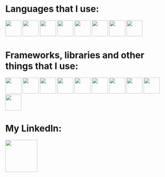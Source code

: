 <h1 align="left">Languages that I use:</h1>
<p align="left">
  <img src="https://cdn.jsdelivr.net/gh/devicons/devicon/icons/python/python-original.svg" width="50" height="50"/>
  <img src="https://cdn.jsdelivr.net/gh/devicons/devicon/icons/html5/html5-original.svg" width="50" height="50"/>
  <img src="https://cdn.jsdelivr.net/gh/devicons/devicon/icons/css3/css3-original.svg" width="50" height="50"/>
  <img src="https://cdn.jsdelivr.net/gh/devicons/devicon/icons/javascript/javascript-original.svg" width="50" height="50"/>
  <img src="https://cdn.jsdelivr.net/gh/devicons/devicon/icons/typescript/typescript-original.svg" width="50" height="50"/>
  <img src="https://cdn.jsdelivr.net/gh/devicons/devicon/icons/mysql/mysql-original-wordmark.svg" width="50" height="50"/>
  <img src="https://cdn.jsdelivr.net/gh/devicons/devicon/icons/mongodb/mongodb-original-wordmark.svg" width="50" height="50"/>
  <img src="https://cdn.jsdelivr.net/gh/devicons/devicon/icons/java/java-original-wordmark.svg" width="50" height="50"/>
</p>
<h1 align="left">Frameworks, libraries and other things that I use:</h1>
<p align="left">
  <img src="https://cdn.jsdelivr.net/gh/devicons/devicon/icons/bootstrap/bootstrap-original-wordmark.svg" width="50" height="50"/>
  <img src="https://cdn.jsdelivr.net/gh/devicons/devicon/icons/nodejs/nodejs-original-wordmark.svg" width="50" height="50"/>
  <img src="https://cdn.jsdelivr.net/gh/devicons/devicon/icons/express/express-original-wordmark.svg" width="50" height="50"/>
  <img src="https://cdn.jsdelivr.net/gh/devicons/devicon/icons/nestjs/nestjs-plain-wordmark.svg" width="50" height="50"/>
  <img src="https://cdn.jsdelivr.net/gh/devicons/devicon/icons/react/react-original-wordmark.svg" width="50" height="50"/>
  <img src="https://cdn.jsdelivr.net/gh/devicons/devicon/icons/nextjs/nextjs-original-wordmark.svg" width="50" height="50"/>
  <img src="https://cdn.jsdelivr.net/gh/devicons/devicon/icons/amazonwebservices/amazonwebservices-original-wordmark.svg" width="50" height="50"/>
  <img src="https://cdn.jsdelivr.net/gh/devicons/devicon/icons/azure/azure-original-wordmark.svg" width="50" height="50"/>
  <img src="https://cdn.jsdelivr.net/gh/devicons/devicon/icons/git/git-original-wordmark.svg" width="50" height="50"/>
  <img src="https://cdn.jsdelivr.net/gh/devicons/devicon/icons/docker/docker-original-wordmark.svg" width="50" height="50"/>
</p>

<div>
  <h1 align="left">My LinkedIn:</h1>
  <a href="https://www.linkedin.com/in/giovani-feitosa1/">
      <img src="https://cdn.jsdelivr.net/gh/devicons/devicon/icons/linkedin/linkedin-original.svg" width="100" height="100"/>
  </a>
</div>
<br/>
<a href="https://github.com/giovaniflp/github-readme-stats">
    <img src="https://github-readme-stats.vercel.app/api/top-langs/?username=giovaniflp&langs_count=10" alt="">
</a>


